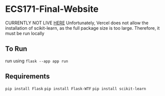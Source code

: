 # ECS171-Final-Website

CURRENTLY NOT LIVE [HERE](https://ecs-171-final-website.vercel.app/ "Our site!")
Unfortunately, Vercel does not allow the installation of scikit-learn, as the full package size is too large. Therefore, it must be run locally


## To Run
run using `flask --app app run`

## Requirements
`pip install Flask`
`pip install Flask-WTF`
`pip install scikit-learn`
